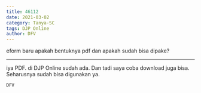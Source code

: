 ```yaml
---
title: 46112
date: 2021-03-02
category: Tanya-SC
tags: DJP Online
author: DFV
---
```


eform baru apakah bentuknya pdf dan apakah sudah bisa dipake?

---

iya PDF. di DJP Online sudah ada. Dan tadi saya coba download juga bisa. Seharusnya sudah bisa digunakan ya.

`DFV`
